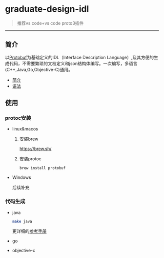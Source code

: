 # graduate-design-idl

> 推荐vs code+vs code proto3插件

---

## 简介

以[Protobuf](https://developers.google.com/protocol-buffers)为基础定义的IDL（Interface Description Language）,及其方便的生成代码，不需要繁琐的文档定义和json结构体编写。一次编写，多语言(C++,Java,Go,Objective-C)通用。

- [简介](https://developers.google.com/protocol-buffers/docs/overview)
- [语法](https://developers.google.com/protocol-buffers/docs/proto3)

## 使用

### protoc安装

- linux&macos

  1. 安装brew

     https://brew.sh/

  2. 安装protoc

     ```bash
     brew install protobuf
     ```

- Windows

  后续补充

### 代码生成

- java

  ```bash
  make java
  ```

  更详细的[参考手册](https://developers.google.com/protocol-buffers/docs/javatutorial)

- go

- objective-c